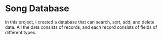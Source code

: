 # Song Database
In this project, I created a database that can search, sort, add, and delete data. All the data consists of records, and each record consists of fields of different types. 
